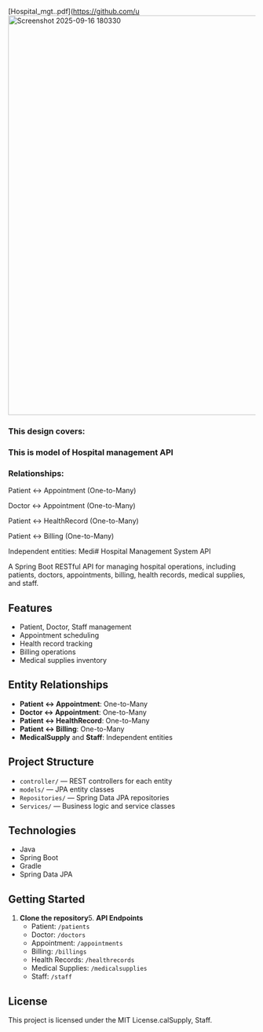 [Hospital_mgt..pdf](https://github.com/u<img width="1437" height="814" alt="Screenshot 2025-09-16 180330" src="https://github.com/user-attachments/assets/45b48c0f-bd0e-43f9-a102-bc86f00c6e7e" />

### This design covers:

### This is model of Hospital management API

### Relationships:

Patient ↔ Appointment (One-to-Many)

Doctor ↔ Appointment (One-to-Many)

Patient ↔ HealthRecord (One-to-Many)

Patient ↔ Billing (One-to-Many)

Independent entities: Medi# Hospital Management System API

A Spring Boot RESTful API for managing hospital operations, including patients, doctors, appointments, billing, health records, medical supplies, and staff.

## Features

- Patient, Doctor, Staff management
- Appointment scheduling
- Health record tracking
- Billing operations
- Medical supplies inventory

## Entity Relationships

- **Patient ↔ Appointment**: One-to-Many
- **Doctor ↔ Appointment**: One-to-Many
- **Patient ↔ HealthRecord**: One-to-Many
- **Patient ↔ Billing**: One-to-Many
- **MedicalSupply** and **Staff**: Independent entities

## Project Structure

- `controller/` — REST controllers for each entity
- `models/` — JPA entity classes
- `Repositories/` — Spring Data JPA repositories
- `Services/` — Business logic and service classes

## Technologies

- Java
- Spring Boot
- Gradle
- Spring Data JPA

## Getting Started

1. **Clone the repository**5. **API Endpoints**
   - Patient: `/patients`
   - Doctor: `/doctors`
   - Appointment: `/appointments`
   - Billing: `/billings`
   - Health Records: `/healthrecords`
   - Medical Supplies: `/medicalsupplies`
   - Staff: `/staff`

## License

This project is licensed under the MIT License.calSupply, Staff.

